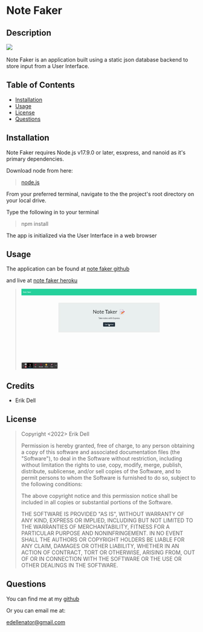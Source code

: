 # Note Faker

## **Description**

![](https://img.shields.io/static/v1?label=License&message=MIT&color=blue&style=for-the-badge)

Note Faker is an application built using a static json database backend to store input from a User Interface.

## Table of Contents

- [Installation](#installation)
- [Usage](#usage)
- [License](#license)
- [Questions](#questions)


## **Installation**

Note Faker requires Node.js v17.9.0 or later, esxpress, and nanoid as it's primary dependencies.

Download node from here:
>[node.js](https://nodejs.org/en/download/)

From your preferred terminal, navigate to the the project's root directory on your local drive. 

Type the following in to your terminal
>npm install 

The app is initialized via the User Interface in a web browser

## **Usage**

The application can be found at [note faker github](https://github.com/edellenator/note-faker)

and live at [note faker heroku](https://note-faker.herokuapp.com/)

>![](./public/assets/images/NoteTaker.gif)





## Credits

- Erik Dell

## License

>Copyright <2022> Erik Dell
>
>Permission is hereby granted, free of charge, to any person obtaining a copy of this software and associated documentation files (the "Software"), to deal in the Software without restriction, including without limitation the rights to use, copy, modify, merge, publish, distribute, sublicense, and/or sell copies of the Software, and to permit persons to whom the Software is furnished to do so, subject to the following conditions:
>
>The above copyright notice and this permission notice shall be included in all copies or substantial portions of the Software.
>
>THE SOFTWARE IS PROVIDED "AS IS", WITHOUT WARRANTY OF ANY KIND, EXPRESS OR IMPLIED, INCLUDING BUT NOT LIMITED TO THE WARRANTIES OF MERCHANTABILITY, FITNESS FOR A PARTICULAR PURPOSE AND NONINFRINGEMENT. IN NO EVENT SHALL THE AUTHORS OR COPYRIGHT HOLDERS BE LIABLE FOR ANY CLAIM, DAMAGES OR OTHER LIABILITY, WHETHER IN AN ACTION OF CONTRACT, TORT OR OTHERWISE, ARISING FROM, OUT OF OR IN CONNECTION WITH THE SOFTWARE OR THE USE OR OTHER DEALINGS IN THE SOFTWARE.

## Questions

You can find me at my [github](https://github.com/edellenator)

Or you can email me at:

edellenator@gmail.com







